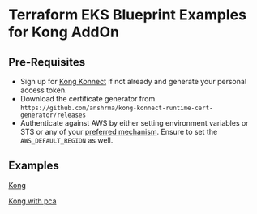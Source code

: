 # Terraform EKS Blueprint Examples for Kong AddOn 

## Pre-Requisites

* Sign up for [Kong Konnect](https://cloud.konghq.com/register) if not already and generate your personal access token. 
* Download the certificate generator from `https://github.com/anshrma/kong-konnect-runtime-cert-generator/releases`
* Authenticate against AWS by either setting environment variables or STS or any of your [preferred mechanism](https://docs.aws.amazon.com/cli/latest/userguide/cli-chap-configure.html). Ensure to set the `AWS_DEFAULT_REGION` as well.

## Examples

[Kong](./kong)

[Kong with pca](./kong-with-pca)

